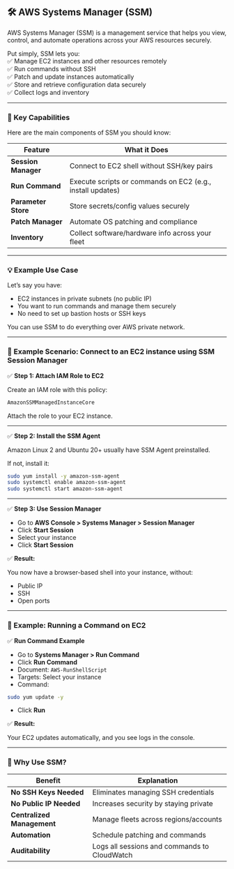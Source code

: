 
## 🛠️ AWS Systems Manager (SSM)

AWS Systems Manager (SSM) is a management service that helps you view, control, and automate operations across your AWS resources securely.

Put simply, SSM lets you:\
✅ Manage EC2 instances and other resources remotely  
✅ Run commands without SSH  
✅ Patch and update instances automatically  
✅ Store and retrieve configuration data securely  
✅ Collect logs and inventory

---

### 🌟 Key Capabilities

Here are the main components of SSM you should know:

| Feature            | What it Does                                        |
|--------------------|-----------------------------------------------------|
| **Session Manager** | Connect to EC2 shell without SSH/key pairs          |
| **Run Command**     | Execute scripts or commands on EC2 (e.g., install updates) |
| **Parameter Store** | Store secrets/config values securely               |
| **Patch Manager**   | Automate OS patching and compliance                |
| **Inventory**       | Collect software/hardware info across your fleet   |

---

### 💡 Example Use Case

Let’s say you have:

- EC2 instances in private subnets (no public IP)
- You want to run commands and manage them securely
- No need to set up bastion hosts or SSH keys

You can use SSM to do everything over AWS private network.

---

### 🧪 Example Scenario: Connect to an EC2 instance using SSM Session Manager

✅ **Step 1: Attach IAM Role to EC2**

Create an IAM role with this policy:

```sh
AmazonSSMManagedInstanceCore
```

Attach the role to your EC2 instance.

---

✅ **Step 2: Install the SSM Agent**

Amazon Linux 2 and Ubuntu 20+ usually have SSM Agent preinstalled.

If not, install it:

```sh
sudo yum install -y amazon-ssm-agent
sudo systemctl enable amazon-ssm-agent
sudo systemctl start amazon-ssm-agent
```

---

✅ **Step 3: Use Session Manager**

- Go to **AWS Console > Systems Manager > Session Manager**
- Click **Start Session**
- Select your instance
- Click **Start Session**

✅ **Result:**

You now have a browser-based shell into your instance, without:

- Public IP
- SSH
- Open ports

---

### 📜 Example: Running a Command on EC2

✅ **Run Command Example**

- Go to **Systems Manager > Run Command**
- Click **Run Command**
- Document: `AWS-RunShellScript`
- Targets: Select your instance
- Command:

```sh
sudo yum update -y
```

- Click **Run**

✅ **Result:**

Your EC2 updates automatically, and you see logs in the console.

---

### 🎯 Why Use SSM?

| Benefit                 | Explanation                                     |
|-------------------------|-------------------------------------------------|
| **No SSH Keys Needed**  | Eliminates managing SSH credentials             |
| **No Public IP Needed** | Increases security by staying private           |
| **Centralized Management** | Manage fleets across regions/accounts        |
| **Automation**          | Schedule patching and commands                  |
| **Auditability**        | Logs all sessions and commands to CloudWatch    |

